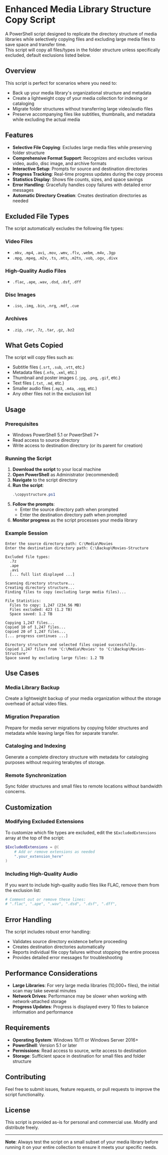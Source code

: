 # Enhanced Media Library Structure Copy Script

A PowerShell script designed to replicate the directory structure of media libraries while selectively copying files and excluding large media files to save space and transfer time.  
This script will copy all files/types in the folder structure unless specifically excluded, default exclusions listed below.

## Overview

This script is perfect for scenarios where you need to:
- Back up your media library's organizational structure and metadata
- Create a lightweight copy of your media collection for indexing or cataloging
- Migrate folder structures without transferring large video/audio files
- Preserve accompanying files like subtitles, thumbnails, and metadata while excluding the actual media

## Features

- **Selective File Copying**: Excludes large media files while preserving folder structure
- **Comprehensive Format Support**: Recognizes and excludes various video, audio, disc image, and archive formats
- **Interactive Setup**: Prompts for source and destination directories
- **Progress Tracking**: Real-time progress updates during the copy process
- **Statistics Display**: Shows file counts, sizes, and space savings
- **Error Handling**: Gracefully handles copy failures with detailed error messages
- **Automatic Directory Creation**: Creates destination directories as needed

## Excluded File Types

The script automatically excludes the following file types:

### Video Files
- `.mkv`, `.mp4`, `.avi`, `.mov`, `.wmv`, `.flv`, `.webm`, `.m4v`, `.3gp`
- `.mpg`, `.mpeg`, `.m2v`, `.ts`, `.mts`, `.m2ts`, `.vob`, `.ogv`, `.divx`

### High-Quality Audio Files
- `.flac`, `.ape`, `.wav`, `.dsd`, `.dsf`, `.dff`

### Disc Images
- `.iso`, `.img`, `.bin`, `.nrg`, `.mdf`, `.cue`

### Archives
- `.zip`, `.rar`, `.7z`, `.tar`, `.gz`, `.bz2`

## What Gets Copied

The script will copy files such as:
- Subtitle files (`.srt`, `.sub`, `.vtt`, etc.)
- Metadata files (`.nfo`, `.xml`, etc.)
- Thumbnail and poster images (`.jpg`, `.png`, `.gif`, etc.)
- Text files (`.txt`, `.md`, etc.)
- Smaller audio files (`.mp3`, `.m4a`, `.ogg`, etc.)
- Any other files not in the exclusion list

## Usage

### Prerequisites
- Windows PowerShell 5.1 or PowerShell 7+
- Read access to source directory
- Write access to destination directory (or its parent for creation)

### Running the Script

1. **Download the script** to your local machine
2. **Open PowerShell** as Administrator (recommended)
3. **Navigate** to the script directory
4. **Run the script**:
   ```powershell
   .\copystructure.ps1
   ```
5. **Follow the prompts**:
   - Enter the source directory path when prompted
   - Enter the destination directory path when prompted
6. **Monitor progress** as the script processes your media library

### Example Session

```
Enter the source directory path: C:\Media\Movies
Enter the destination directory path: C:\Backup\Movies-Structure

Excluded file types:
  .7z
  .ape
  .avi
  [... full list displayed ...]

Scanning directory structure...
Creating directory structure...
Finding files to copy (excluding large media files)...

File Statistics:
  Files to copy: 1,247 (234.56 MB)
  Files excluded: 423 (1.2 TB)
  Space saved: 1.2 TB

Copying 1,247 files...
Copied 10 of 1,247 files...
Copied 20 of 1,247 files...
[... progress continues ...]

Directory structure and selected files copied successfully.
Copied 1,247 files from 'C:\Media\Movies' to 'C:\Backup\Movies-Structure'
Space saved by excluding large files: 1.2 TB
```

## Use Cases

### Media Library Backup
Create a lightweight backup of your media organization without the storage overhead of actual video files.

### Migration Preparation
Prepare for media server migrations by copying folder structures and metadata while leaving large files for separate transfer.

### Cataloging and Indexing
Generate a complete directory structure with metadata for cataloging purposes without requiring terabytes of storage.

### Remote Synchronization
Sync folder structures and small files to remote locations without bandwidth concerns.

## Customization

### Modifying Excluded Extensions

To customize which file types are excluded, edit the `$ExcludedExtensions` array at the top of the script:

```powershell
$ExcludedExtensions = @(
    # Add or remove extensions as needed
    ".your_extension_here"
)
```

### Including High-Quality Audio

If you want to include high-quality audio files like FLAC, remove them from the exclusion list:

```powershell
# Comment out or remove these lines:
# ".flac", ".ape", ".wav", ".dsd", ".dsf", ".dff",
```

## Error Handling

The script includes robust error handling:
- Validates source directory existence before proceeding
- Creates destination directories automatically
- Reports individual file copy failures without stopping the entire process
- Provides detailed error messages for troubleshooting

## Performance Considerations

- **Large Libraries**: For very large media libraries (10,000+ files), the initial scan may take several minutes
- **Network Drives**: Performance may be slower when working with network-attached storage
- **Progress Updates**: Progress is displayed every 10 files to balance information and performance

## Requirements

- **Operating System**: Windows 10/11 or Windows Server 2016+
- **PowerShell**: Version 5.1 or later
- **Permissions**: Read access to source, write access to destination
- **Storage**: Sufficient space in destination for small files and folder structure

## Contributing

Feel free to submit issues, feature requests, or pull requests to improve the script functionality.

## License

This script is provided as-is for personal and commercial use. Modify and distribute freely.

---

**Note**: Always test the script on a small subset of your media library before running it on your entire collection to ensure it meets your specific needs.
